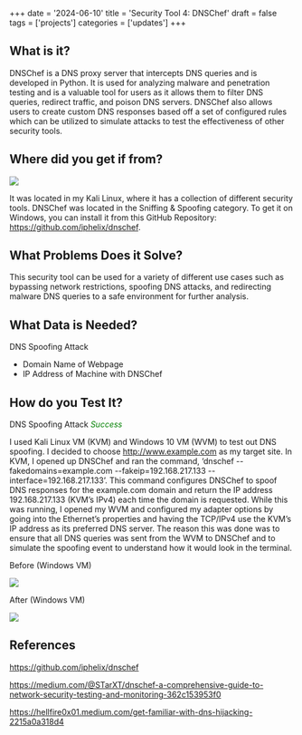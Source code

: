 +++
date = '2024-06-10'
title = 'Security Tool 4: DNSChef'
draft = false
tags = ['projects']
categories = ['updates']
+++

<h2>What is it?</h2>

DNSChef is a DNS proxy server that intercepts DNS queries and is developed in Python. It is
used for analyzing malware and penetration testing and is a valuable tool for users as it allows
them to filter DNS queries, redirect traffic, and poison DNS servers. DNSChef also allows users
to create custom DNS responses based off a set of configured rules which can be utilized to
simulate attacks to test the effectiveness of other security tools. 

<h2>Where did you get if from?</h2>

<image src=https://image-ms.s3.us-east-1.amazonaws.com/LinuxSS1.png></img>

It was located in my Kali Linux, where it has a collection of different security tools. DNSChef
was located in the Sniffing & Spoofing category. To get it on Windows, you can install it from
this GitHub Repository: https://github.com/iphelix/dnschef. 

<h2>What Problems Does it Solve?</h2>

This security tool can be used for a variety of different use cases such as bypassing network
restrictions, spoofing DNS attacks, and redirecting malware DNS queries to a safe environment
for further analysis. 

<h2>What Data is Needed?</h2>

DNS Spoofing Attack
<ul>
<li>Domain Name of Webpage</li>
<li>IP Address of Machine with DNSChef</li>
</ul>

<h2>How do you Test It?</h2>

DNS Spoofing Attack <span style="color: green;"><i>Success</i></span>

I used Kali Linux VM (KVM) and Windows 10 VM (WVM) to test out DNS spoofing. I decided
to choose http://www.example.com as my target site. In KVM, I opened up DNSChef and ran the command, ‘dnschef --fakedomains=example.com --fakeip=192.168.217.133 -- interface=192.168.217.133’. This command configures DNSChef to spoof DNS responses for the example.com domain and return the IP address 192.168.217.133 (KVM’s IPv4) each time the domain is requested. While this was running, I opened my WVM and configured my adapter options by going into the Ethernet’s properties and having the TCP/IPv4 use the KVM’s IP address as its preferred DNS server. The reason this was done was to ensure that all DNS queries was sent from the WVM to DNSChef and to simulate the spoofing event to understand how it would look in the terminal. 

Before (Windows VM)

<image src=https://image-ms.s3.us-east-1.amazonaws.com/LinuxSS2.png></img>

After (Windows VM)

<image src=https://image-ms.s3.us-east-1.amazonaws.com/LinuxSS3.png></img>

<h2>References</h2>

https://github.com/iphelix/dnschef

https://medium.com/@STarXT/dnschef-a-comprehensive-guide-to-network-security-testing-and-monitoring-362c153953f0

https://hellfire0x01.medium.com/get-familiar-with-dns-hijacking-2215a0a318d4
